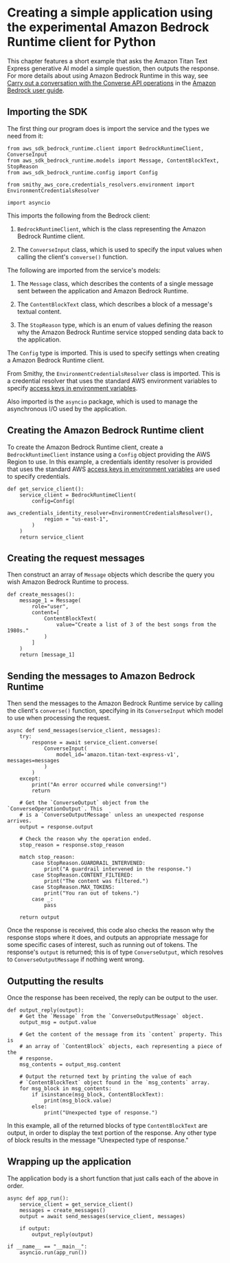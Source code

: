 # Creating a simple application using the experimental Amazon Bedrock Runtime client for Python<a name="simple-app"></a>

This chapter features a short example that asks the Amazon Titan Text Express generative AI model a simple question, then outputs the response. For more details about using Amazon Bedrock Runtime in this way, see [Carry out a conversation with the Converse API operations](https://docs.aws.amazon.com/bedrock/latest/userguide/conversation-inference.html) in the [Amazon Bedrock user guide](https://docs.aws.amazon.com/bedrock/latest/userguide/what-is-bedrock.html).

## Importing the SDK<a name="simple-app-imports"></a>

The first thing our program does is import the service and the types we need from it:

```
from aws_sdk_bedrock_runtime.client import BedrockRuntimeClient, ConverseInput
from aws_sdk_bedrock_runtime.models import Message, ContentBlockText, StopReason
from aws_sdk_bedrock_runtime.config import Config

from smithy_aws_core.credentials_resolvers.environment import EnvironmentCredentialsResolver

import asyncio
```

This imports the following from the Bedrock client:

1. `BedrockRuntimeClient`, which is the class representing the Amazon Bedrock Runtime client.

1. The `ConverseInput` class, which is used to specify the input values when calling the client's `converse()` function.

The following are imported from the service's models:

1. The `Message` class, which describes the contents of a single message sent between the application and Amazon Bedrock Runtime.

1. The `ContentBlockText` class, which describes a block of a message's textual content.

1. The `StopReason` type, which is an enum of values defining the reason why the Amazon Bedrock Runtime service stopped sending data back to the application.

The `Config` type is imported. This is used to specify settings when creating a Amazon Bedrock Runtime client.

From Smithy, the `EnvironmentCredentialsResolver` class is imported. This is a credential resolver that uses the standard AWS environment variables to specify [access keys in environment variables](https://docs.aws.amazon.com/sdkref/latest/guide/access-users.html).

Also imported is the `asyncio` package, which is used to manage the asynchronous I/O used by the application.

## Creating the Amazon Bedrock Runtime client<a name="simple-app-create-client"></a>

To create the Amazon Bedrock Runtime client, create a `BedrockRuntimeClient` instance using a `Config` object providing the AWS Region to use. In this example, a credentials identity resolver is provided that uses the standard AWS [access keys in environment variables](https://docs.aws.amazon.com/sdkref/latest/guide/access-users.html) are used to specify credentials.

```
def get_service_client():
    service_client = BedrockRuntimeClient(
        config=Config(
            aws_credentials_identity_resolver=EnvironmentCredentialsResolver(),
            region = "us-east-1",
        )
    )
    return service_client
```

## Creating the request messages<a name="simple-app-messages"></a>

Then construct an array of `Message` objects which describe the query you wish Amazon Bedrock Runtime to process.

```
def create_messages():
    message_1 = Message(
        role="user",
        content=[
            ContentBlockText(
                value="Create a list of 3 of the best songs from the 1980s."
            )
        ]
    )
    return [message_1]
```

## Sending the messages to Amazon Bedrock Runtime<a name="simple-app-send-messages"></a>

Then send the messages to the Amazon Bedrock Runtime service by calling the client's `converse()` function, specifying in its `ConverseInput` which model to use when processing the request.

```
async def send_messages(service_client, messages):
    try:
        response = await service_client.converse(
            ConverseInput(
                model_id='amazon.titan-text-express-v1', messages=messages
            )
        )
    except:
        print("An error occurred while conversing!")
        return

    # Get the `ConverseOutput` object from the `ConverseOperationOutput`. This
    # is a `ConverseOutputMessage` unless an unexpected response arrives.
    output = response.output

    # Check the reason why the operation ended.
    stop_reason = response.stop_reason

    match stop_reason:
        case StopReason.GUARDRAIL_INTERVENED:
            print("A guardrail intervened in the response.")
        case StopReason.CONTENT_FILTERED:
            print("The content was filtered.")
        case StopReason.MAX_TOKENS:
            print("You ran out of tokens.")
        case _:
            pass

    return output
```

Once the response is received, this code also checks the reason why the response stops where it does, and outputs an appropriate message for some specific cases of interest, such as running out of tokens. The response's `output` is returned; this is of type `ConverseOutput`, which resolves to `ConverseOutputMessage` if nothing went wrong.

## Outputting the results<a name="simple-app-output"></a>

Once the response has been received, the reply can be output to the user.

```
def output_reply(output):
    # Get the `Message` from the `ConverseOutputMessage` object.
    output_msg = output.value

    # Get the content of the message from its `content` property. This is
    # an array of `ContentBlock` objects, each representing a piece of the
    # response.
    msg_contents = output_msg.content
    
    # Output the returned text by printing the value of each
    # `ContentBlockText` object found in the `msg_contents` array.
    for msg_block in msg_contents:
        if isinstance(msg_block, ContentBlockText):
            print(msg_block.value)
        else:
            print("Unexpected type of response.")
```

In this example, all of the returned blocks of type `ContentBlockText` are output, in order to display the text portion of the response. Any other type of block results in the message "Unexpected type of response."

## Wrapping up the application<a name="simple-app-run"></a>

The application body is a short function that just calls each of the above in order.

```
async def app_run():
    service_client = get_service_client()
    messages = create_messages()
    output = await send_messages(service_client, messages)

    if output:
        output_reply(output)
    
if __name__ == "__main__":
    asyncio.run(app_run())
```
